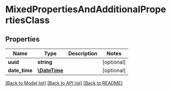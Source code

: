 # MixedPropertiesAndAdditionalPropertiesClass

## Properties
Name | Type | Description | Notes
------------ | ------------- | ------------- | -------------
**uuid** | **string** |  | [optional] 
**date_time** | [**\DateTime**](\DateTime.md) |  | [optional] 

[[Back to Model list]](../README.md#documentation-for-models) [[Back to API list]](../README.md#documentation-for-api-endpoints) [[Back to README]](../README.md)


